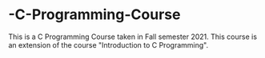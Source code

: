 # -C-Programming-Course
This is a C Programming Course taken in Fall semester 2021. This course is an extension of the course "Introduction to C Programming".
